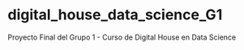 # digital_house_data_science_G1
Proyecto Final del Grupo 1 - Curso de Digital House en Data Science
